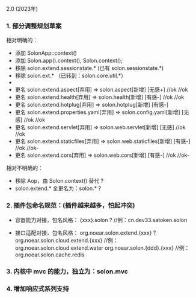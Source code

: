2.0 (2023年)


### 1. 部分调整规划草案

相对明确的：

* 添加 SolonApp::context() 
* 添加 Solon.app().context(), Solon.context();
* 移除 solon.extend.sessionstate.* (已有 solon.sessionstate.*) 
* 移除 solon.ext.* （已转到：solon.core.util.*）
* 
* 更名 solon.extend.aspect[弃用]          => solon.aspect[新增]          [无感+] //ok //ok
* 更名 solon.extend.health[弃用]          => solon.health[新增]          [有感-] //ok //ok
* 更名 solon.extend.hotplug[弃用]         => solon.hotplug[新增]         [有感-]
* 更名 solon.extend.properties.yaml[弃用] => solon.config.yaml[新增]     [无感]  //ok //ok
* 更名 solon.extend.servlet[弃用]         => solon.web.servlet[新增]     [无感]  //ok //ok
* 更名 solon.extend.staticfiles[弃用]     => solon.web.staticfiles[新增] [有感-] //ok //ok-
* 更名 solon.extend.cors[弃用]            => solon.web.cors[新增]        [有感-] //ok //ok-

相对不明确的：

* 移除 Aop，由 Solon.context() 替代 ?
* solon.extend.* 全更名为：solon.* ?


### 2. 插件包命名规范：(插件越来越多，怕起冲突)

* 容器能力对接，包名风格：
{xxx}.solon ?                      //例：cn.dev33.satoken.solon

* 接口适配对接，包名风格：
org.noear.solon.extend.{xxx} ?
org.noear.solon.cloud.extend.{xxx}  //例：org.noear.solon.cloud.extend.water
org.noear.solon.{ddd}.{xxx}         //例：org.noear.solon.cache.redis

### 3. 内核中 mvc 的能力，独立为：solon.mvc


### 4. 增加响应式系列支持

